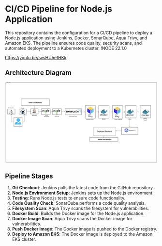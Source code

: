 # CI/CD Pipeline for Node.js Application

This repository contains the configuration for a CI/CD pipeline to deploy a Node.js application using Jenkins, Docker, SonarQube, Aqua Trivy, and Amazon EKS. The pipeline ensures code quality, security scans, and automated deployment to a Kubernetes cluster.
!NODE 22.1.0

https://youtu.be/svsHU5efHKk

## Architecture Diagram

![CI/CD Pipeline Architecture](/architecture.png)

## Pipeline Stages

1. **Git Checkout**: Jenkins pulls the latest code from the GitHub repository.
2. **Node.js Environment Setup**: Jenkins sets up the Node.js environment.
3. **Testing**: Runs Node.js tests to ensure code functionality.
4. **Code Quality Check**: SonarQube performs a code quality analysis.
5. **Filesystem Scan**: Aqua Trivy scans the filesystem for vulnerabilities.
6. **Docker Build**: Builds the Docker image for the Node.js application.
7. **Docker Image Scan**: Aqua Trivy scans the Docker image for vulnerabilities.
8. **Push Docker Image**: The Docker image is pushed to the Docker registry.
9. **Deploy to Amazon EKS**: The Docker image is deployed to the Amazon EKS cluster.
